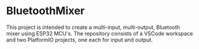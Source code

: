 # BluetoothMixer

This project is intended to create a multi-input, multi-output, Bluetooth mixer using ESP32 MCU's. The repository consists of a VSCode workspace and two PlatformIO projects, one each for input and output.
